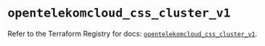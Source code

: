 # `opentelekomcloud_css_cluster_v1`

Refer to the Terraform Registry for docs: [`opentelekomcloud_css_cluster_v1`](https://registry.terraform.io/providers/opentelekomcloud/opentelekomcloud/1.36.48/docs/resources/css_cluster_v1).
